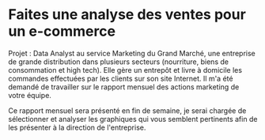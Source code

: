 # Faites une analyse des ventes pour un e-commerce
Projet : Data Analyst au service Marketing du Grand Marché, une entreprise de grande distribution dans plusieurs secteurs (nourriture, biens de consommation et high tech). Elle gère un entrepôt et livre à domicile les commandes effectuées par les clients sur son site Internet. Il m'a été demandé de travailler sur le rapport mensuel des actions marketing de votre équipe. 

Ce rapport mensuel sera présenté en fin de semaine, je serai chargée de sélectionner et analyser les graphiques qui vous semblent pertinents afin de les présenter à la direction de l'entreprise. 

